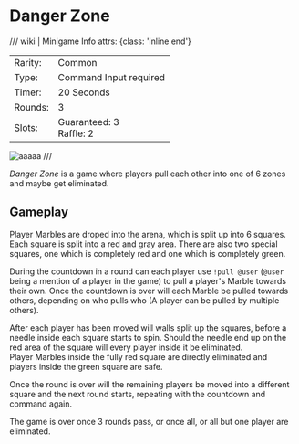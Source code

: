 # Danger Zone

/// wiki | Minigame Info
    attrs: {class: 'inline end'}

|         |                            |
|---------|----------------------------|
| Rarity: | Common                     |
| Type:   | Command Input required     |
| Timer:  | 20 Seconds                 |
| Rounds: | 3                          |
| Slots:  | Guaranteed: 3<br>Raffle: 2 |

![aaaaa](../../assets/images/minigames/danger-zone.jpg)
///

*Danger Zone* is a game where players pull each other into one of 6 zones and maybe get eliminated.

## Gameplay

Player Marbles are droped into the arena, which is split up into 6 squares.  
Each square is split into a red and gray area. There are also two special squares, one which is completely red and one which is completely green.

During the countdown in a round can each player use `!pull @user` (`@user` being a mention of a player in the game) to pull a player's Marble towards their own. Once the countdown is over will each Marble be pulled towards others, depending on who pulls who (A player can be pulled by multiple others).

After each player has been moved will walls split up the squares, before a needle inside each square starts to spin. Should the needle end up on the red area of the square will every player inside it be eliminated.  
Player Marbles inside the fully red square are directly eliminated and players inside the green square are safe.

Once the round is over will the remaining players be moved into a different square and the next round starts, repeating with the countdown and command again.

The game is over once 3 rounds pass, or once all, or all but one player are eliminated.